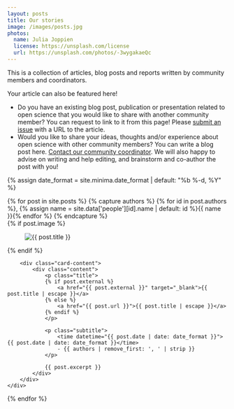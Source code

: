 ```yaml
---
layout: posts
title: Our stories
image: /images/posts.jpg
photos:
  name: Julia Joppien
  license: https://unsplash.com/license
  url: https://unsplash.com/photos/-3wygakaeQc
---
```


This is a collection of articles, blog posts and reports written by community members and coordinators.

Your article can also be featured here!
- Do you have an existing blog post, publication or presentation related to open science that you would like to share with another community member? You can request to link to it from this page! Please [submit an issue](https://github.com/osc-delft/osc-delft.github.io/issues) with a URL to the article.
- Would you like to share your ideas, thoughts and/or experience about open science with other community members? You can write a blog post here. [Contact our community coordinator](mailto:T.Y.Yankelevich@tudelft.nl). We will also happy to advise on writing and help editing, and brainstorm and co-author the post with you!

{% assign date_format = site.minima.date_format | default: "%b %-d, %Y" %}

<div class="post">
{% for post in site.posts %}
    {% capture authors %}
    {% for id in post.authors %}, {% assign name = site.data['people'][id].name | default: id %}{{ name }}{% endfor %}
    {% endcapture %}
    <div class="card">
        {% if post.image %}
        <div class="card-image">
            <figure class="image">
              <img src="{{ post.image }}" alt="{{ post.title }}">
            </figure>
        </div>
        {% endif %}

        <div class="card-content">
            <div class="content">
                <p class="title">
                {% if post.external %}
                    <a href="{{ post.external }}" target="_blank">{{ post.title | escape }}</a>
                {% else %}
                    <a href="{{ post.url }}">{{ post.title | escape }}</a>
                {% endif %}
                </p>

                <p class="subtitle">
                    <time datetime="{{ post.date | date: date_format }}">{{ post.date | date: date_format }}</time>
                    - {{ authors | remove_first: ', ' | strip }}
                </p>

                {{ post.excerpt }}
            </div>
        </div>
    </div>
{% endfor %}
</div>
